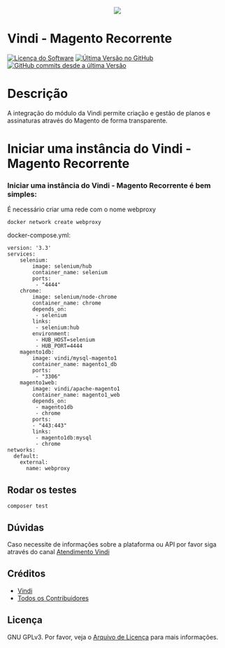 <p align="center"><img src ="https://vindi-blog.s3.amazonaws.com/wp-content/uploads/2017/10/logo-vindi-1.png" /></p>

##
# Vindi - Magento Recorrente

[![Licença do Software][badge-license]](LICENSE)
[![Última Versão no GitHub][badge-versionGitHub]][link-GitHub-release]
[![GitHub commits desde a última Versão][badge-versionGitHub-commits]][link-GitHub-release]

# Descrição
A integração do módulo da Vindi permite criação e gestão de planos e assinaturas através do Magento de forma transparente.

# Iniciar uma instância do Vindi - Magento Recorrente

### Iniciar uma instância do Vindi - Magento Recorrente é bem simples:

É necessário criar uma rede com o nome webproxy

```
docker network create webproxy
```

docker-compose.yml:

```
version: '3.3'
services:
    selenium:
        image: selenium/hub
        container_name: selenium
        ports:
         - "4444"
    chrome:
        image: selenium/node-chrome
        container_name: chrome
        depends_on:
         - selenium
        links:
         - selenium:hub
        environment:
         - HUB_HOST=selenium
         - HUB_PORT=4444
    magento1db:
        image: vindi/mysql-magento1
        container_name: magento1_db
        ports:
         - "3306"
    magento1web:
        image: vindi/apache-magento1
        container_name: magento1_web
        depends_on:
         - magento1db
         - chrome
        ports:
        - "443:443"
        links:
         - magento1db:mysql
         - chrome
networks:
  default:
    external:
      name: webproxy

```

## Rodar os testes

```
composer test
```

## Dúvidas
Caso necessite de informações sobre a plataforma ou API por favor siga através do canal [Atendimento Vindi](http://atendimento.vindi.com.br/hc/pt-br)

## Créditos
- [Vindi](https://github.com/vindi)
- [Todos os Contribuidores](https://github.com/vindi/vindi-magento/contributors)

## Licença
GNU GPLv3. Por favor, veja o [Arquivo de Licença](LICENSE) para mais informações.

[badge-license]: https://img.shields.io/badge/license-GPLv3-blue.svg
[badge-versionGitHub]: https://img.shields.io/github/release/vindi/vindi-magento.svg
[badge-versionGitHub-commits]:  https://img.shields.io/github/commits-since/vindi/vindi-magento/latest.svg


[link-GitHub-release]: https://github.com/vindi/vindi-magento/releases